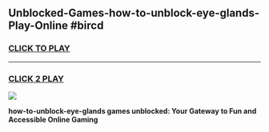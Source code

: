 
## Unblocked-Games-how-to-unblock-eye-glands-Play-Online #bircd
<h3>
<a href="https://news.freeplayer.one?title=how-to-unblock-eye-glands&ref=3">CLICK TO PLAY</a></h3>
<hr>

<h3>
<a href="https://news.freeplayer.one?title=how-to-unblock-eye-glands&ref=3">CLICK 2 PLAY</a>
  
</h3>

<a href="https://news.freeplayer.one?title=how-to-unblock-eye-glands&ref=3"><img src="https://clearcache.store/games.png"></a>


**how-to-unblock-eye-glands games unblocked: Your Gateway to Fun and Accessible Online Gaming**
